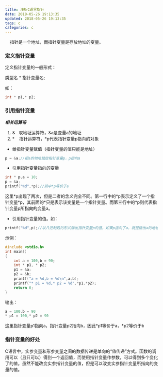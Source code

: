 ```yaml
---
title: 浅析C语言指针
date: 2018-05-26 19:13:35
updated: 2018-05-26 19:13:35
tags: c
categories: c
---
```


&nbsp;&nbsp;&nbsp;&nbsp;指针是一个地址，而指针变量是存放地址的变量。

<!--more-->

### 定义指针变量

定义指针变量的一般形式：

类型名 * 指针变量名;

如：

```c
int * p1,* p2;
```

### 引用指针变量

***相关运算符***

1. &&nbsp;&nbsp;&nbsp;取地址运算符，&a是变量a的地址
2. \*&nbsp;&nbsp;&nbsp;&nbsp;指针运算符，\*p代表指针变量p指向的对象

* 给指针变量赋值（指针变量的值只能是地址）

```c
p = &a;//把a的地址赋给指针变量p，p指向a
```

* 引用指针变量指向的变量

```c
int * p,a = 10;
p = &a;
printf("%d",*p);//其中*p等价于a
```

这里\*p出现了两次，但是二者的含义完全不同。第一行中的\*p表示定义了一个指针变量\*p，其前面的\*只是表示该变量是一个指针变量。而第三行中的\*p则代表指针变量p所指向的变量a。

* 引用指针变量的值。如：

```c
printf("%d",p);//以八进制数的形式输出指针变量p的值，如果p指向了a，就是输出a的地址，即&a。
```

示例：

```c
#include <stdio.h>
int main()
{
    int a = 100,b = 90;
    int * p1, * p2;
    p1 = &a;
    p2 = &b;
    printf("a = %d,b = %d\n",a,b);
    printf("* p1 = %d,* p2 = %d",*p1,*p2);
    return 0;
}
```

输出：

```c
a = 100,b = 90
* p1 = 100,* p2 = 90
```

这里指针变量p1指向a，指针变量p2指向b，因此\*p1等价于a，\*p2等价于b

### 指针变量的好处

C语言中，实参变量和形参变量之间的数据传递是单向的“值传递”方式。函数的调用可以（且只可以）得到一个返回值，而使用指针变量作参数，可以得到多个变化了的值。虽然不能改变实参指针变量的值，但是可以改变实参指针变量所指向的变量的值。